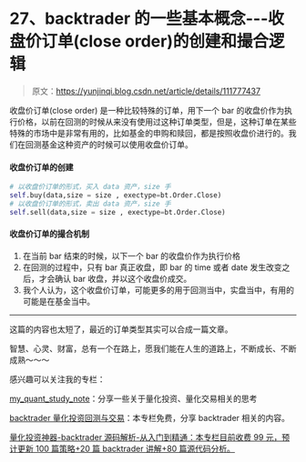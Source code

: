 # 27、backtrader 的一些基本概念---收盘价订单(close order)的创建和撮合逻辑

> 原文：<https://yunjinqi.blog.csdn.net/article/details/111777437>

收盘价订单(close order) 是一种比较特殊的订单，用下一个 bar 的收盘价作为执行价格，以前在回测的时候从来没有使用过这种订单类型，但是，这种订单在某些特殊的市场中是非常有用的，比如基金的申购和赎回，都是按照收盘价进行的。我们在回测基金这种资产的时候可以使用收盘价订单。

#### 收盘价订单的创建

```py
# 以收盘价订单的形式，买入 data 资产，size 手
self.buy(data,size = size , exectype=bt.Order.Close)
# 以收盘价订单的形式，卖出 data 资产，size 手
self.sell(data,size = size , exectype=bt.Order.Close) 
```

#### 收盘价订单的撮合机制

1.  在当前 bar 结束的时候，以下一个 bar 的收盘价作为执行价格
2.  在回测的过程中，只有 bar 真正收盘，即 bar 的 time 或者 date 发生改变之后，才会确认 bar 收盘，并以这个收盘价成交。
3.  我个人认为，这个收盘价订单，可能更多的用于回测当中，实盘当中，有用的可能是在基金当中。

* * *

这篇的内容也太短了，最近的订单类型其实可以合成一篇文章。

智慧、心灵、财富，总有一个在路上，愿我们能在人生的道路上，不断成长、不断成熟～～～

感兴趣可以关注我的专栏：

[my_quant_study_note](https://www.zhihu.com/column/quant-study)：分享一些关于量化投资、量化交易相关的思考

[backtrader 量化投资回测与交易](https://zhuanlan.zhihu.com/c_1189276087837011968)：本专栏免费，分享 backtrader 相关的内容。

[量化投资神器-backtrader 源码解析-从入门到精通：本专栏目前收费 99 元，预计更新 100 篇策略+20 篇 backtrader 讲解+80 篇源代码分析。](https://link.zhihu.com/?target=https%3A//yunjinqi.blog.csdn.net/article/details/107594251)